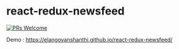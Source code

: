 # react-redux-newsfeed

[![PRs Welcome](https://img.shields.io/badge/PRs-welcome-brightgreen.svg?style=flat-square)](http://makeapullrequest.com)

Demo : https://elangovanshanthi.github.io/react-redux-newsfeed/
